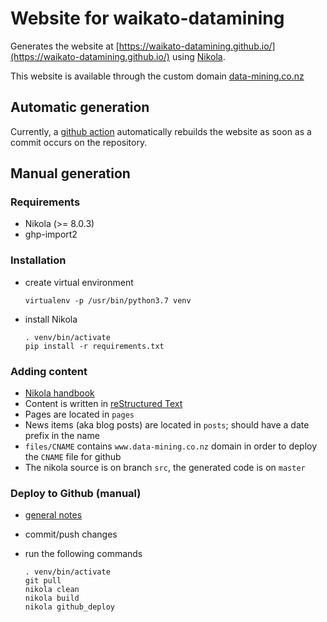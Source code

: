# Website for waikato-datamining

Generates the website at [https://waikato-datamining.github.io/](https://waikato-datamining.github.io/) using [Nikola](https://getnikola.com/). 

This website is available through the custom domain [data-mining.co.nz](http://www.data-mining.co.nz/)


## Automatic generation

Currently, a [github action](https://github.com/waikato-datamining/waikato-datamining.github.io/blob/src/.github/workflows/main.yml) automatically rebuilds the website as soon as a commit occurs on the repository.


## Manual generation

### Requirements

* Nikola (>= 8.0.3)
* ghp-import2


### Installation

* create virtual environment

  ```
  virtualenv -p /usr/bin/python3.7 venv
  ```

* install Nikola

  ```
  . venv/bin/activate
  pip install -r requirements.txt
  ```

### Adding content

* [Nikola handbook](https://getnikola.com/handbook.html)
* Content is written in [reStructured Text](http://docutils.sourceforge.net/rst.html)
* Pages are located in `pages`
* News items (aka blog posts) are located in `posts`; should have a date prefix in the name
* `files/CNAME` contains `www.data-mining.co.nz` domain in order to deploy the `CNAME` file for github
* The nikola source is on branch `src`, the generated code is on `master`


### Deploy to Github (manual)

* [general notes](https://pages.gitlab.io/nikola/stories/handbook/#deploying-to-github)
* commit/push changes
* run the following commands

  ```
  . venv/bin/activate
  git pull
  nikola clean
  nikola build
  nikola github_deploy
  ```

